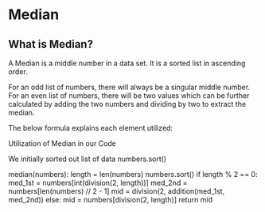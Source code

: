 # Median

## What is Median?

A Median is a middle number in a data set. It is a sorted list in ascending order.

For an odd list of numbers, there will always be a singular middle number. For an even list of numbers, there will be two values which can be further calculated by adding the two numbers and dividing by two to extract the median.

The below formula explains each element utilized:

Utilization of Median in our Code

We initially sorted out list of data
numbers.sort()

median(numbers):
    length = len(numbers)
    numbers.sort()
    if length % 2 == 0:
        med_1st = numbers[int(division(2, length))]
        med_2nd = numbers[len(numbers) // 2 - 1]
        mid = division(2, addition(med_1st, med_2nd))
    else:
        mid = numbers[division(2, length)]
    return mid
